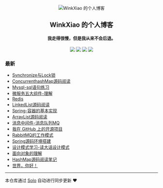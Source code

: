 <p align="center"><img alt="WinkXiao 的个人博客" src="https://i.loli.net/2019/07/27/5d3bd9214e37d50311.png"></p><h2 align="center">
WinkXiao 的个人博客
</h2>

<h4 align="center">我走得很慢，但是我从来不会后退。</h4>
<p align="center"><a title="WinkXiao 的个人博客" target="_blank" href="https://github.com/winkxiao/solo-blog"><img src="https://img.shields.io/github/last-commit/winkxiao/solo-blog.svg?style=flat-square&color=FF9900"></a>
<a title="GitHub repo size in bytes" target="_blank" href="https://github.com/winkxiao/solo-blog"><img src="https://img.shields.io/github/repo-size/winkxiao/solo-blog.svg?style=flat-square"></a>
<a title="Solo Version" target="_blank" href="https://github.com/b3log/solo/releases"><img src="https://img.shields.io/badge/solo-3.6.3-f1e05a.svg?style=flat-square&color=blueviolet"></a>
<a title="Hits" target="_blank" href="https://github.com/b3log/hits"><img src="https://hits.b3log.org/winkxiao/solo-blog.svg"></a></p>

### 最新

* [Synchronize与Lock锁](http://xw.zhuxf.club/articles/2019/09/18/1568736864184.html)
* [ConcurrenthashMap源码阅读](http://xw.zhuxf.club/articles/2019/09/18/1568736780119.html)
* [Mysql-sql语句练习](http://xw.zhuxf.club/articles/2019/09/18/1568736625133.html)
* [微服务五大组件-理解](http://xw.zhuxf.club/articles/2019/09/18/1568736562840.html)
* [Redis](http://xw.zhuxf.club/articles/2019/09/18/1568736493061.html)
* [LinkedList源码阅读](http://xw.zhuxf.club/articles/2019/09/06/1567784220984.html)
* [Spring-容器的基本实现](http://xw.zhuxf.club/articles/2019/08/20/1566307774791.html)
* [ArrayList源码阅读](http://xw.zhuxf.club/articles/2019/08/20/1566307676726.html)
* [消息中间件-消息队列MQ](http://xw.zhuxf.club/articles/2019/08/13/1565709118630.html)
* [我在 GitHub 上的开源项目](http://xw.zhuxf.club/my-github-repos)
* [RabbitMQ的工作模式](http://xw.zhuxf.club/articles/2019/08/12/1565621457488.html)
* [Spring源码环境搭建](http://xw.zhuxf.club/articles/2019/08/11/1565538563567.html)
* [设计模式学习-读大话设计模式](http://xw.zhuxf.club/articles/2019/08/02/1564757614749.html)
* [面向对象的理解](http://xw.zhuxf.club/articles/2019/07/28/1564321124634.html)
* [HashMap源码阅读笔记](http://xw.zhuxf.club/articles/2019/07/28/1564315040902.html)
* [世界，你好！](http://xw.zhuxf.club/hello-solo)



---

本仓库通过 [Solo](https://github.com/b3log/solo) 自动进行同步更新 ❤️ 